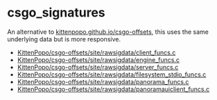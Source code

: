 # csgo_signatures

An alternative to [kittenpopo.github.io/csgo-offsets](https://kittenpopo.github.io/csgo-offsets/), this uses the same underlying data
but is more responsive.

- [KittenPopo/csgo-offsets/site/rawsigdata/client_funcs.c](https://raw.githubusercontent.com/KittenPopo/csgo-offsets/site/rawsigdata/client_funcs.c)
- [KittenPopo/csgo-offsets/site/rawsigdata/engine_funcs.c](https://raw.githubusercontent.com/KittenPopo/csgo-offsets/site/rawsigdata/engine_funcs.c)
- [KittenPopo/csgo-offsets/site/rawsigdata/server_funcs.c](https://raw.githubusercontent.com/KittenPopo/csgo-offsets/site/rawsigdata/server_funcs.c)
- [KittenPopo/csgo-offsets/site/rawsigdata/filesystem_stdio_funcs.c](https://raw.githubusercontent.com/KittenPopo/csgo-offsets/site/rawsigdata/filesystem_stdio_funcs.c)
- [KittenPopo/csgo-offsets/site/rawsigdata/panorama_funcs.c](https://raw.githubusercontent.com/KittenPopo/csgo-offsets/site/rawsigdata/panorama_funcs.c)
- [KittenPopo/csgo-offsets/site/rawsigdata/panoramauiclient_funcs.c](https://raw.githubusercontent.com/KittenPopo/csgo-offsets/site/rawsigdata/panoramauiclient_funcs.c)

